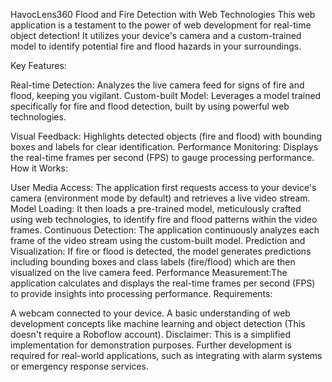HavocLens360
Flood and Fire Detection with Web Technologies
This web application is a testament to the power of web development for real-time object detection! It utilizes your device's camera and a custom-trained model to identify potential fire and flood hazards in your surroundings.

Key Features:

Real-time Detection: Analyzes the live camera feed for signs of fire and flood, keeping you vigilant.
Custom-built Model: Leverages a model trained specifically for fire and flood detection, built by using powerful web technologies.

Visual Feedback: Highlights detected objects (fire and flood) with bounding boxes and labels for clear identification.
Performance Monitoring: Displays the real-time frames per second (FPS) to gauge processing performance.
How it Works:

User Media Access: The application first requests access to your device's camera (environment mode by default) and retrieves a live video stream.
Model Loading: It then loads a pre-trained model, meticulously crafted using web technologies, to identify fire and flood patterns within the video frames.
Continuous Detection: The application continuously analyzes each frame of the video stream using the custom-built model.
Prediction and Visualization: If fire or flood is detected, the model generates predictions including bounding boxes and class labels (fire/flood) which are then visualized on the live camera feed.
Performance Measurement:The application calculates and displays the real-time frames per second (FPS) to provide insights into processing performance.
Requirements:

A webcam connected to your device.
A basic understanding of web development concepts like machine learning and object detection (This doesn't require a Roboflow account).
Disclaimer: This is a simplified implementation for demonstration purposes. Further development is required for real-world applications, such as integrating with alarm systems or emergency response services.
